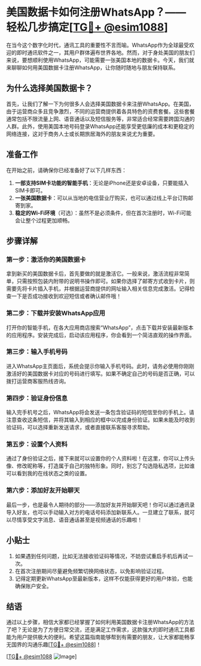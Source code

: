 # 美国数据卡如何注册WhatsApp？——轻松几步搞定[[TG💪+ @esim1088](https://t.me/s/esim1088)]

在当今这个数字化时代，通讯工具的重要性不言而喻。WhatsApp作为全球最受欢迎的即时通讯软件之一，其用户群体遍布世界各地。然而，对于身处美国的朋友们来说，要想顺利使用WhatsApp，可能需要一张美国本地的数据卡。今天，我们就来聊聊如何用美国数据卡注册WhatsApp，让你随时随地与朋友保持联系。

## 为什么选择美国数据卡？

首先，让我们了解一下为何很多人会选择美国数据卡来注册WhatsApp。在美国，由于运营商众多且竞争激烈，不同的运营商提供着各具特色的资费套餐。这些套餐通常包括不限流量上网、语音通话以及短信服务等，非常适合经常需要跨国沟通的人群。此外，使用美国本地号码登录WhatsApp还能享受更低廉的成本和更稳定的网络连接，这对于商务人士或长期旅居海外的朋友来说尤为重要。

## 准备工作

在开始之前，请确保你已经准备好了以下几样东西：
1. **一部支持SIM卡功能的智能手机**：无论是iPhone还是安卓设备，只要能插入SIM卡即可。
2. **一张美国数据卡**：可以从当地的电信营业厅购买，也可以通过线上平台订购邮寄到家。
3. **稳定的Wi-Fi环境**（可选）：虽然不是必须条件，但在首次注册时，Wi-Fi可能会让整个过程更加顺畅。

## 步骤详解

### 第一步：激活你的美国数据卡

拿到新买的美国数据卡后，首先要做的就是激活它。一般来说，激活流程非常简单，只需按照包装内附带的说明书操作即可。如果你选择了邮寄方式收到卡片，则需要先将卡片插入手机，并根据运营商提供的网址输入相关信息完成激活。记得检查一下是否成功接收到欢迎短信或者确认邮件哦！

### 第二步：下载并安装WhatsApp应用

打开你的智能手机，在各大应用商店搜索“WhatsApp”，点击下载并安装最新版本的应用程序。安装完成后，启动该应用程序，你会看到一个简洁直观的操作界面。

### 第三步：输入手机号码

进入WhatsApp主页面后，系统会提示你输入手机号码。此时，请务必使用你刚刚激活好的美国数据卡对应的号码进行填写。如果不确定自己的号码是否正确，可以拨打运营商客服热线咨询。

### 第四步：验证身份信息

输入完手机号之后，WhatsApp将会发送一条包含验证码的短信至你的手机上。请注意查收这条短信，并将其输入到相应的框中以完成身份验证。如果未能及时收到验证码，可以选择重新发送请求，或者直接联系客服寻求帮助。

### 第五步：设置个人资料

通过了身份验证之后，接下来就可以设置你的个人资料啦！在这里，你可以上传头像、修改昵称等，打造属于自己的独特形象。同时，别忘了勾选隐私选项，比如谁可以看到我的在线状态之类的设置。

### 第六步：添加好友开始聊天

最后一步，也是最令人期待的部分——添加好友并开始聊天吧！你可以通过通讯录导入好友，也可以手动输入对方的电话号码添加新联系人。一旦建立了联系，就可以尽情享受文字消息、语音通话甚至是视频通话的乐趣啦！

## 小贴士

1. 如果遇到任何问题，比如无法接收验证码等情况，不妨尝试重启手机后再试一次。
2. 在首次注册期间尽量避免频繁切换网络状态，以免影响验证过程。
3. 记得定期更新WhatsApp至最新版本，这样不仅能获得更好的用户体验，也能确保账户安全。

## 结语

通过以上步骤，相信大家都已经掌握了如何利用美国数据卡注册WhatsApp的方法了吧？无论是为了方便日常交流，还是满足工作需求，这款强大的即时通讯工具都能为用户提供极大的便利。希望这篇指南能够帮到有需要的朋友，让大家都能畅享无国界的沟通乐趣[[TG💪+ @esim1088](https://t.me/s/esim1088)]！

[[TG💪+ @esim1088](https://t.me/s/esim1088) ![Image](https://i.postimg.cc/4NQfJmqS/Snipaste-2025-05-13-00-14-12.png)]